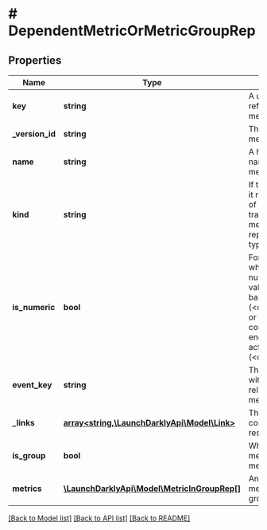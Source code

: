 # # DependentMetricOrMetricGroupRep

## Properties

Name | Type | Description | Notes
------------ | ------------- | ------------- | -------------
**key** | **string** | A unique key to reference the metric or metric group |
**_version_id** | **string** | The version ID of the metric or metric group |
**name** | **string** | A human-friendly name for the metric or metric group |
**kind** | **string** | If this is a metric, then it represents the kind of event the metric tracks. If this is a metric group, then it represents the group type |
**is_numeric** | **bool** | For custom metrics, whether to track numeric changes in value against a baseline (&lt;code&gt;true&lt;/code&gt;) or to track a conversion when an end user takes an action (&lt;code&gt;false&lt;/code&gt;). | [optional]
**event_key** | **string** | The event key sent with the metric. Only relevant for custom metrics. | [optional]
**_links** | [**array<string,\LaunchDarklyApi\Model\Link>**](Link.md) | The location and content type of related resources |
**is_group** | **bool** | Whether this is a metric group or a metric |
**metrics** | [**\LaunchDarklyApi\Model\MetricInGroupRep[]**](MetricInGroupRep.md) | An ordered list of the metrics in this metric group | [optional]

[[Back to Model list]](../../README.md#models) [[Back to API list]](../../README.md#endpoints) [[Back to README]](../../README.md)
